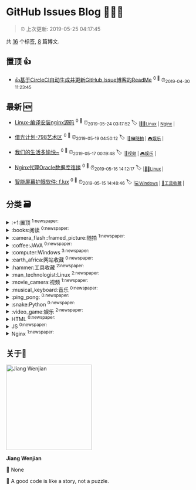 
# GitHub Issues Blog :tada::tada::tada:
    
> :alarm_clock: 上次更新: 2019-05-25 04:17:45
    
共 [16](https://github.com/jwenjian/ghiblog/labels) 个标签, [8](https://github.com/jwenjian/ghiblog/issues) 篇博文.

## 置顶 :thumbsup: 
- [👍基于CircleCI自动生成并更新GitHub Issue博客的ReadMe](https://github.com/jwenjian/ghiblog/issues/1)  <sup>0 :speech_balloon:</sup>  	 :alarm_clock:<sub>2019-04-30 11:23:45</sub> 
## 最新 :new: 
- [Linux-编译安装nginx源码](https://github.com/jwenjian/ghiblog/issues/9) <sup>0 :speech_balloon:</sup>  			 :alarm_clock:<sub>2019-05-24 03:17:52</sub> 
 :label: 	<sub>|</sub><sub>[:man_technologist:Linux](https://github.com/jwenjian/ghiblog/labels/%3Aman_technologist%3ALinux)	|	</sub><sub>[Nginx](https://github.com/jwenjian/ghiblog/labels/Nginx)	|	</sub>

- [借光计划-798艺术区](https://github.com/jwenjian/ghiblog/issues/8) <sup>0 :speech_balloon:</sup>  			 :alarm_clock:<sub>2019-05-19 04:50:12</sub> 
 :label: 	<sub>|</sub><sub>[:camera_flash::framed_picture:随拍](https://github.com/jwenjian/ghiblog/labels/%3Acamera_flash%3A%3Aframed_picture%3A%E9%9A%8F%E6%8B%8D)	|	</sub><sub>[:video_game:娱乐](https://github.com/jwenjian/ghiblog/labels/%3Avideo_game%3A%E5%A8%B1%E4%B9%90)	|	</sub>

- [我们的生活多愉快~](https://github.com/jwenjian/ghiblog/issues/7) <sup>0 :speech_balloon:</sup>  			 :alarm_clock:<sub>2019-05-17 00:19:48</sub> 
 :label: 	<sub>|</sub><sub>[:movie_camera:视频](https://github.com/jwenjian/ghiblog/labels/%3Amovie_camera%3A%E8%A7%86%E9%A2%91)	|	</sub><sub>[:video_game:娱乐](https://github.com/jwenjian/ghiblog/labels/%3Avideo_game%3A%E5%A8%B1%E4%B9%90)	|	</sub>

- [Nginx代理Oracle数据库连接](https://github.com/jwenjian/ghiblog/issues/6) <sup>0 :speech_balloon:</sup>  			 :alarm_clock:<sub>2019-05-16 14:12:17</sub> 
 :label: 	<sub>|</sub><sub>[:man_technologist:Linux](https://github.com/jwenjian/ghiblog/labels/%3Aman_technologist%3ALinux)	|	</sub>

- [智能屏幕护眼软件: f.lux](https://github.com/jwenjian/ghiblog/issues/5) <sup>0 :speech_balloon:</sup>  			 :alarm_clock:<sub>2019-05-15 14:48:46</sub> 
 :label: 	<sub>|</sub><sub>[:computer:Windows](https://github.com/jwenjian/ghiblog/labels/%3Acomputer%3AWindows)	|	</sub><sub>[:hammer:工具收藏](https://github.com/jwenjian/ghiblog/labels/%3Ahammer%3A%E5%B7%A5%E5%85%B7%E6%94%B6%E8%97%8F)	|	</sub>

## 分类  :card_file_box: 

<details>
<summary>:+1:置顶	<sup>1:newspaper:</sup></summary>

- [👍基于CircleCI自动生成并更新GitHub Issue博客的ReadMe](https://github.com/jwenjian/ghiblog/issues/1)  <sup>0 :speech_balloon:</sup>  	 :alarm_clock:<sub>2019-04-30 11:23:45</sub> 


</details>

<details>
<summary>:books:阅读	<sup>0:newspaper:</sup></summary>



</details>

<details>
<summary>:camera_flash::framed_picture:随拍	<sup>1:newspaper:</sup></summary>

- [借光计划-798艺术区](https://github.com/jwenjian/ghiblog/issues/8)  <sup>0 :speech_balloon:</sup>  	 :alarm_clock:<sub>2019-05-19 04:50:12</sub> 


</details>

<details>
<summary>:coffee:JAVA	<sup>0:newspaper:</sup></summary>



</details>

<details>
<summary>:computer:Windows	<sup>3:newspaper:</sup></summary>

- [智能屏幕护眼软件: f.lux](https://github.com/jwenjian/ghiblog/issues/5)  <sup>0 :speech_balloon:</sup>  	 :alarm_clock:<sub>2019-05-15 14:48:46</sub> 
- [windows系统-gif 动画录制软件](https://github.com/jwenjian/ghiblog/issues/4)  <sup>0 :speech_balloon:</sup>  	 :alarm_clock:<sub>2019-05-15 14:40:19</sub> 
- [谷歌浏览器原生支持触控板快速前进后退](https://github.com/jwenjian/ghiblog/issues/3)  <sup>0 :speech_balloon:</sup>  	 :alarm_clock:<sub>2019-05-15 14:36:35</sub> 


</details>

<details>
<summary>:earth_africa:网站收藏	<sup>0:newspaper:</sup></summary>



</details>

<details>
<summary>:hammer:工具收藏	<sup>2:newspaper:</sup></summary>

- [智能屏幕护眼软件: f.lux](https://github.com/jwenjian/ghiblog/issues/5)  <sup>0 :speech_balloon:</sup>  	 :alarm_clock:<sub>2019-05-15 14:48:46</sub> 
- [windows系统-gif 动画录制软件](https://github.com/jwenjian/ghiblog/issues/4)  <sup>0 :speech_balloon:</sup>  	 :alarm_clock:<sub>2019-05-15 14:40:19</sub> 


</details>

<details>
<summary>:man_technologist:Linux	<sup>2:newspaper:</sup></summary>

- [Linux-编译安装nginx源码](https://github.com/jwenjian/ghiblog/issues/9)  <sup>0 :speech_balloon:</sup>  	 :alarm_clock:<sub>2019-05-24 03:17:52</sub> 
- [Nginx代理Oracle数据库连接](https://github.com/jwenjian/ghiblog/issues/6)  <sup>0 :speech_balloon:</sup>  	 :alarm_clock:<sub>2019-05-16 14:12:17</sub> 


</details>

<details>
<summary>:movie_camera:视频	<sup>1:newspaper:</sup></summary>

- [我们的生活多愉快~](https://github.com/jwenjian/ghiblog/issues/7)  <sup>0 :speech_balloon:</sup>  	 :alarm_clock:<sub>2019-05-17 00:19:48</sub> 


</details>

<details>
<summary>:musical_keyboard:音乐	<sup>0:newspaper:</sup></summary>



</details>

<details>
<summary>:ping_pong:	<sup>0:newspaper:</sup></summary>



</details>

<details>
<summary>:snake:Python	<sup>0:newspaper:</sup></summary>



</details>

<details>
<summary>:video_game:娱乐	<sup>2:newspaper:</sup></summary>

- [借光计划-798艺术区](https://github.com/jwenjian/ghiblog/issues/8)  <sup>0 :speech_balloon:</sup>  	 :alarm_clock:<sub>2019-05-19 04:50:12</sub> 
- [我们的生活多愉快~](https://github.com/jwenjian/ghiblog/issues/7)  <sup>0 :speech_balloon:</sup>  	 :alarm_clock:<sub>2019-05-17 00:19:48</sub> 


</details>

<details>
<summary>HTML	<sup>0:newspaper:</sup></summary>



</details>

<details>
<summary>JS	<sup>0:newspaper:</sup></summary>



</details>

<details>
<summary>Nginx	<sup>1:newspaper:</sup></summary>

- [Linux-编译安装nginx源码](https://github.com/jwenjian/ghiblog/issues/9)  <sup>0 :speech_balloon:</sup>  	 :alarm_clock:<sub>2019-05-24 03:17:52</sub> 


</details>

## 关于:boy: 

[<img alt="Jiang Wenjian" src="https://avatars3.githubusercontent.com/u/25657798?v=4" width="233"/>](https://github.com/jwenjian)

**Jiang Wenjian**

:round_pushpin: None

:black_flag: A good code is like a story, not a puzzle.
